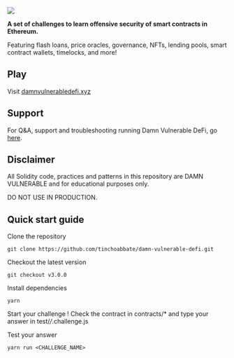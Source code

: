 ![](cover.png)

**A set of challenges to learn offensive security of smart contracts in Ethereum.**

Featuring flash loans, price oracles, governance, NFTs, lending pools, smart contract wallets, timelocks, and more!

## Play

Visit [damnvulnerabledefi.xyz](https://damnvulnerabledefi.xyz)

## Support

For Q&A, support and troubleshooting running Damn Vulnerable DeFi, go [here](https://github.com/tinchoabbate/damn-vulnerable-defi/discussions/categories/support-q-a-troubleshooting).

## Disclaimer

All Solidity code, practices and patterns in this repository are DAMN VULNERABLE and for educational purposes only.

DO NOT USE IN PRODUCTION.

## Quick start guide

Clone the repository
```
git clone https://github.com/tinchoabbate/damn-vulnerable-defi.git
```
Checkout the latest version
```
git checkout v3.0.0
```
Install dependencies
```
yarn
```
Start your challenge ! Check the contract in contracts/* and type your answer in test/*/*.challenge.js

Test your answer
```
yarn run <CHALLENGE_NAME>
```

